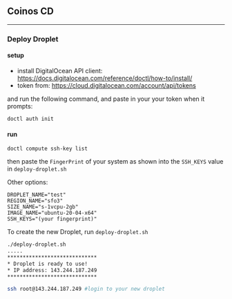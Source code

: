 ## Coinos CD

----

### Deploy Droplet

#### setup 
- install DigitalOcean API client: 
https://docs.digitalocean.com/reference/doctl/how-to/install/
- token from: 
  https://cloud.digitalocean.com/account/api/tokens

and run the following command, and paste in your your token when it prompts: 

`doctl auth init`

#### run 
`doctl compute ssh-key list`

then paste the `FingerPrint` of your system as shown into the `SSH_KEYS` value in `deploy-droplet.sh` 

Other options: 
```
DROPLET_NAME="test"
REGION_NAME="sfo3"
SIZE_NAME="s-1vcpu-2gb"
IMAGE_NAME="ubuntu-20-04-x64"
SSH_KEYS="(your fingerprint)"
```

To create the new Droplet, run `deploy-droplet.sh`

```bash
./deploy-droplet.sh
.....
*****************************
* Droplet is ready to use!
* IP address: 143.244.187.249
*****************************

ssh root@143.244.187.249 #login to your new droplet
```
